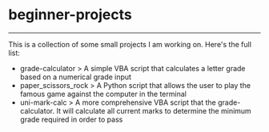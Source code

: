 <h1> beginner-projects </h1>
<hr>
<p> This is a collection of some small projects I am working on. Here's the full list: </p>
<ul>
  <li> grade-calculator > A simple VBA script that calculates a letter grade based on a numerical grade input </li>
  <li> paper_scissors_rock > A Python script that allows the user to play the famous game against the computer in the terminal </li>
  <li> uni-mark-calc > A more comprehensive VBA script that the grade-calculator. It will calculate all current marks to determine the minimum grade required in order to pass </li>

